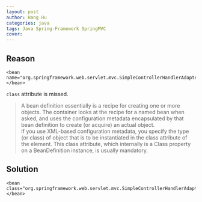 ```yaml
---
layout: post
author: Hang Hu
categories: java
tags: Java Spring-Framework SpringMVC 
cover: 
---
```


## Reason

```
<bean name="org.springframework.web.servlet.mvc.SimpleControllerHandlerAdapter"></bean>
```
`class` attribute is missed.
>A bean definition essentially is a recipe for creating one or more objects. The container looks at the recipe for a named bean when asked, and uses the configuration metadata encapsulated by that bean definition to create (or acquire) an actual object.  
>If you use XML-based configuration metadata, you specify the type (or class) of object that is to be instantiated in the class attribute of the element. This class attribute, which internally is a Class property on a BeanDefinition instance, is usually mandatory.  

## Solution

```
<bean class="org.springframework.web.servlet.mvc.SimpleControllerHandlerAdapter"></bean>
```
